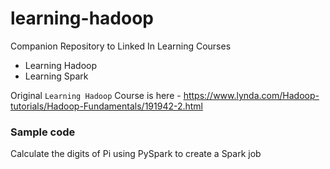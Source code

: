 # learning-hadoop
Companion Repository to Linked In Learning Courses
- Learning Hadoop
- Learning Spark  

Original `Learning Hadoop` Course is here - https://www.lynda.com/Hadoop-tutorials/Hadoop-Fundamentals/191942-2.html

### Sample code

Calculate the digits of Pi using PySpark to create a Spark job

